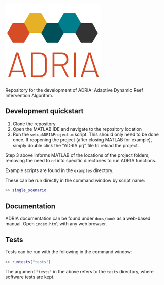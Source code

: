 <img src="ADRIA_logo.png" width=300, height=244, style="margin-left: auto; margin-right: auto;">

Repository for the development of ADRIA: Adaptive Dynamic Reef Intervention Algorithm.

## Development quickstart

1. Clone the repository
2. Open the MATLAB IDE and navigate to the repository location
3. Run the `setupADRIAProject.m` script. This should only need to be done once.
   If reopening the project (after closing MATLAB for example), simply 
   double click the "ADRIA.prj" file to reload the project.

Step 3 above informs MATLAB of the locations of the project folders,
removing the need to `cd` into specific directories to run ADRIA functions.

Example scripts are found in the `examples` directory.

These can be run directly in the command window by script name:

```matlab
>> single_scenario
```

## Documentation

ADRIA documentation can be found under `docs/book` as a web-based manual.
Open `index.html` with any web browser.

## Tests

Tests can be run with the following in the command window:

```matlab
>> runtests("tests")
```

The argument `"tests"` in the above refers to the `tests` directory, where software tests are kept.
